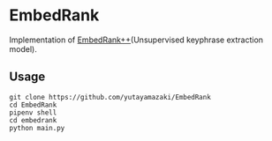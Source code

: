 # EmbedRank
Implementation of [EmbedRank++](https://www.aclweb.org/anthology/K18-1022)(Unsupervised keyphrase extraction model).

## Usage
```shell
git clone https://github.com/yutayamazaki/EmbedRank
cd EmbedRank
pipenv shell
cd embedrank
python main.py
```
